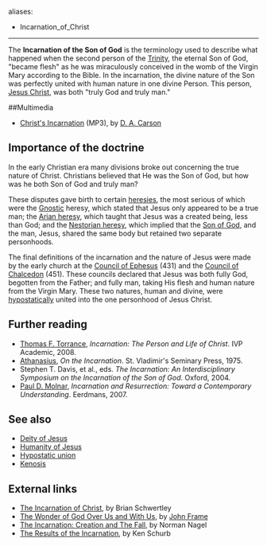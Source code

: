 aliases:
- Incarnation_of_Christ
---
The **Incarnation of the Son of God** is the terminology used to
describe what happened when the second person of the
[Trinity](Trinity "Trinity"), the eternal Son of God, "became
flesh" as he was miraculously conceived in the womb of the Virgin
Mary according to the Bible. In the incarnation, the divine nature
of the Son was perfectly united with human nature in one divine
Person. This person, [Jesus Christ](Jesus_Christ "Jesus Christ"),
was both "truly God and truly man."

##Multimedia

-   [Christ's Incarnation](http://sgm.edgeboss.net/download/sgm/next/2009/next09.2_carson.mp3)
    (MP3), by [D. A. Carson](D._A._Carson "D. A. Carson")

## Importance of the doctrine

In the early Christian era many divisions broke out concerning the
true nature of Christ. Christians believed that He was the Son of
God, but how was he both Son of God and truly man?

These disputes gave birth to certain [heresies](Heresy "Heresy"),
the most serious of which were the
[Gnostic](Gnosticism "Gnosticism") heresy, which stated that Jesus
only appeared to be a true man; the
[Arian heresy](Arianism "Arianism"), which taught that Jesus was a
created being, less than God; and the
[Nestorian heresy](Nestorianism "Nestorianism"), which implied that
the [Son of God](Son_of_God "Son of God"), and the man, Jesus,
shared the same body but retained two separate personhoods.

The final definitions of the incarnation and the nature of Jesus
were made by the early church at the
[Council of Ephesus](Council_of_Ephesus "Council of Ephesus") (431)
and the
[Council of Chalcedon](Council_of_Chalcedon "Council of Chalcedon")
(451). These councils declared that Jesus was both fully God,
begotten from the Father; and fully man, taking His flesh and human
nature from the Virgin Mary. These two natures, human and divine,
were [hypostatically](Hypostatic_union "Hypostatic union") united
into the one personhood of Jesus Christ.


## Further reading

-   [Thomas F. Torrance](Thomas_F._Torrance "Thomas F. Torrance"),
    *Incarnation: The Person and Life of Christ*. IVP Academic, 2008.
-   [Athanasius](Athanasius "Athanasius"), *On the Incarnation*.
    St. Vladimir's Seminary Press, 1975.
-   Stephen T. Davis, et al., eds.
    *The Incarnation: An Interdisciplinary Symposium on the Incarnation of the Son of God*.
    Oxford, 2004.
-   [Paul D. Molnar](Paul_D._Molnar "Paul D. Molnar"),
    *Incarnation and Resurrection: Toward a Contemporary Understanding*.
    Eerdmans, 2007.

## See also

-   [Deity of Jesus](Deity_of_Jesus "Deity of Jesus")
-   [Humanity of Jesus](Humanity_of_Jesus "Humanity of Jesus")
-   [Hypostatic union](Hypostatic_union "Hypostatic union")
-   [Kenosis](Kenosis "Kenosis")

## External links

-   [The Incarnation of Christ](http://entrewave.com/view/reformedonline/Incarnation.htm),
    by Brian Schwertley
-   [The Wonder of God Over Us and With Us](http://www.rts.edu/quarterly/winter00/frame.html),
    by [John Frame](John_Frame "John Frame")
-   [The Incarnation: Creation and The Fall](http://web.archive.org/web/20001204042100/www.ccel.org/a/athanasius/incarnation/ch1.html),
    by Norman Nagel
-   [The Results of the Incarnation](http://www.mtio.com/articles/bissar62.htm),
    by Ken Schurb



